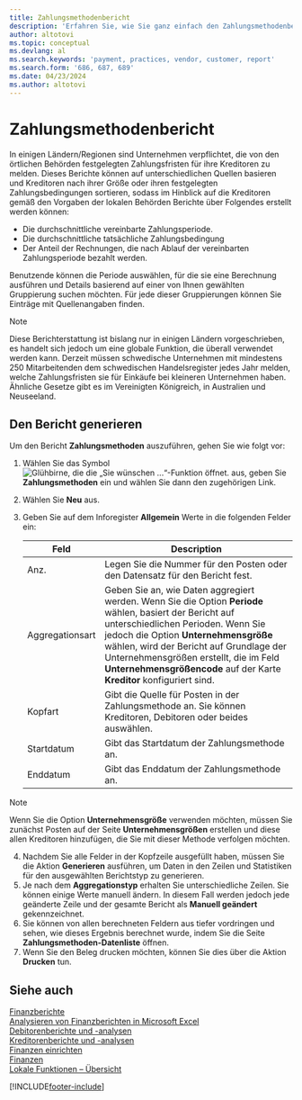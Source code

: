 ```yaml
---
title: Zahlungsmethodenbericht
description: 'Erfahren Sie, wie Sie ganz einfach den Zahlungsmethodenbericht für Kreditoren und Debitoren erstellen.'
author: altotovi
ms.topic: conceptual
ms.devlang: al
ms.search.keywords: 'payment, practices, vendor, customer, report'
ms.search.form: '686, 687, 689'
ms.date: 04/23/2024
ms.author: altotovi
--- 
```


# Zahlungsmethodenbericht  

In einigen Ländern/Regionen sind Unternehmen verpflichtet, die von den örtlichen Behörden festgelegten Zahlungsfristen für ihre Kreditoren zu melden. Dieses Berichte können auf unterschiedlichen Quellen basieren und Kreditoren nach ihrer Größe oder ihren festgelegten Zahlungsbedingungen sortieren, sodass im Hinblick auf die Kreditoren gemäß den Vorgaben der lokalen Behörden Berichte über Folgendes erstellt werden können:  

- Die durchschnittliche vereinbarte Zahlungsperiode.  
- Die durchschnittliche tatsächliche Zahlungsbedingung   
- Der Anteil der Rechnungen, die nach Ablauf der vereinbarten Zahlungsperiode bezahlt werden. 

Benutzende können die Periode auswählen, für die sie eine Berechnung ausführen und Details basierend auf einer von Ihnen gewählten Gruppierung suchen möchten. Für jede dieser Gruppierungen können Sie Einträge mit Quellenangaben finden. 

> [!NOTE]
> Diese Berichterstattung ist bislang nur in einigen Ländern vorgeschrieben, es handelt sich jedoch um eine globale Funktion, die überall verwendet werden kann. Derzeit müssen schwedische Unternehmen mit mindestens 250 Mitarbeitenden dem schwedischen Handelsregister jedes Jahr melden, welche Zahlungsfristen sie für Einkäufe bei kleineren Unternehmen haben. Ähnliche Gesetze gibt es im Vereinigten Königreich, in Australien und Neuseeland.  

## Den Bericht generieren 

Um den Bericht **Zahlungsmethoden** auszuführen, gehen Sie wie folgt vor:

1. Wählen Sie das Symbol ![Glühbirne, die die „Sie wünschen ...“-Funktion öffnet.](media/ui-search/search_small.png "Wie möchten Sie weiter verfahren?") aus, geben Sie **Zahlungsmethoden** ein und wählen Sie dann den zugehörigen Link. 
2. Wählen Sie **Neu** aus.
3. Geben Sie auf dem Inforegister **Allgemein** Werte in die folgenden Felder ein:

   | Feld | Description |
   |---------|-----------------------------------|
   | Anz. | Legen Sie die Nummer für den Posten oder den Datensatz für den Bericht fest. |
   | Aggregationsart | Geben Sie an, wie Daten aggregiert werden. Wenn Sie die Option **Periode** wählen, basiert der Bericht auf unterschiedlichen Perioden. Wenn Sie jedoch die Option **Unternehmensgröße** wählen, wird der Bericht auf Grundlage der Unternehmensgrößen erstellt, die im Feld **Unternehmensgrößencode** auf der Karte **Kreditor** konfiguriert sind. |
   | Kopfart | Gibt die Quelle für Posten in der Zahlungsmethode an. Sie können Kreditoren, Debitoren oder beides auswählen. |
   | Startdatum | Gibt das Startdatum der Zahlungsmethode an. |
   | Enddatum | Gibt das Enddatum der Zahlungsmethode an. |

> [!NOTE]
> Wenn Sie die Option **Unternehmensgröße** verwenden möchten, müssen Sie zunächst Posten auf der Seite **Unternehmensgrößen** erstellen und diese allen Kreditoren hinzufügen, die Sie mit dieser Methode verfolgen möchten.

4. Nachdem Sie alle Felder in der Kopfzeile ausgefüllt haben, müssen Sie die Aktion **Generieren** ausführen, um Daten in den Zeilen und Statistiken für den ausgewählten Berichtstyp zu generieren.
5. Je nach dem **Aggregationstyp** erhalten Sie unterschiedliche Zeilen. Sie können einige Werte manuell ändern. In diesem Fall werden jedoch jede geänderte Zeile und der gesamte Bericht als **Manuell geändert** gekennzeichnet.
6. Sie können von allen berechneten Feldern aus tiefer vordringen und sehen, wie dieses Ergebnis berechnet wurde, indem Sie die Seite **Zahlungsmethoden-Datenliste** öffnen.
7. Wenn Sie den Beleg drucken möchten, können Sie dies über die Aktion **Drucken** tun.

## Siehe auch

[Finanzberichte](finance-reports.md)  
[Analysieren von Finanzberichten in Microsoft Excel](finance-analyze-excel.md)  
[Debitorenberichte und -analysen](receivables-reports.md)  
[Kreditorenberichte und -analysen](payables-reports.md)  
[Finanzen einrichten](finance-setup-finance.md)  
[Finanzen](finance.md)  
[Lokale Funktionen – Übersicht](about-localization.md)  

[!INCLUDE[footer-include](includes/footer-banner.md)]
